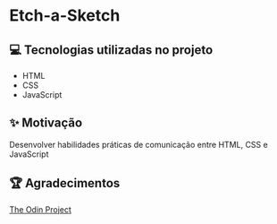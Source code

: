# Etch-a-Sketch 

## 💻 Tecnologias utilizadas no projeto

- HTML
- CSS
- JavaScript

## ✨ Motivação

Desenvolver habilidades práticas de comunicação entre HTML, CSS e JavaScript

## 🏆 Agradecimentos

[The Odin Project](https://www.theodinproject.com)
